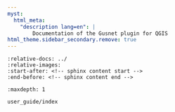 ```yaml
---
myst:
  html_meta:
    "description lang=en": |
        Documentation of the Gusnet plugin for QGIS
html_theme.sidebar_secondary.remove: true
---
```



```{include} ../README.md
:relative-docs: ../
:relative-images:
:start-after: <!-- sphinx content start -->
:end-before: <!-- sphinx content end -->
```



```{toctree}
:maxdepth: 1

user_guide/index
```
